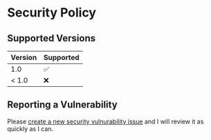 # Security Policy

## Supported Versions

| Version | Supported          |
| ------- | ------------------ |
| 1.0     | :white_check_mark: |
| < 1.0   | :x:                |

## Reporting a Vulnerability

Please [create a new security vulnurability issue](https://github.com/aremmell/libsir/security/advisories/new) and I will review it as quickly as I can.
